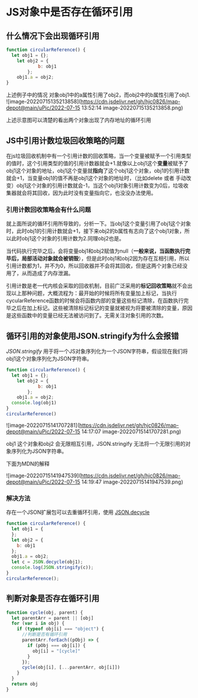 # JS对象中是否存在循环引用

## 什么情况下会出现循环引用

```javascript
function circularReference() {
  let obj1 = {};
	let obj2 = {
 	 		b: obj1
		};
	obj1.a = obj2;
}
```

上述例子中的情况 对象obj1中的a属性引用了obj2，而obj2中的b属性引用了obj1.
![image-20220715135213858](https://cdn.jsdelivr.net/gh/hjc0826/map-depot@main/uPic/2022-07-15 13:52:14 image-20220715135213858.png)

上述示意图可以清楚的看出两个对象出现了内存地址的循环引用

## JS中引用计数垃圾回收策略的问题

在js垃圾回收机制中有一个引用计数的回收策略，当一个变量被赋予一个引用类型的值时，这个引用类型的值的引用计数器就会+1.就像以上obj1这个**变量**被赋予了obj1这个对象的地址，obj1这个变量就**指向**了这个obj1这个对象，obj1的引用计数就会+1，当变量obj1的值不再是obj1这个对象的地址时，（比如delete 或者 手动改变）obj1这个对象的引用计数就会-1，当这个obj1对象引用计数变为0后，垃圾收集器就会将其回收，因为此时没有变量指向它，也没没办法使用。

### 引用计数回收策略会有什么问题

就上面所说的循环引用所导致的，分析一下。当obj1这个变量引用了obj1这个对象时，此时obj1的引用计数就会+1，接下来obj2的b属性有志向了这个obj1对象，所以此时obj1这个对象的引用计数为2.同理obj2也是。

当代码执行完毕之后，会将变量obj1和obj2赋值为null（**一般来说，当函数执行完毕后，局部活动对象就会被销毁**），但是此时obj1和obj2因为存在互相引用，所以引用计数都为1，并不为0，所以回收器并不会将其回收，但是这两个对象已经没用了，从而造成了内存泄漏。

引用计数是老一代内核会采取的回收机制，目前广泛采用的**标记回收策略**就不会出现以上那种问题，大概流程为：最开始的时候将所有变量加上标记，当执行cycularReference函数的时候会将函数内部的变量这些标记清除，在函数执行完毕之后在加上标记。这些被清除标记标记的变量就被视为将要被清除的变量，原因是这些函数中的变量已经无法被访问到了。无需关注对象引用的次数。

## 循环引用的对象使用JSON.stringify为什么会报错

*JSON.stringify* 用于将一个JS对象序列化为一个JSON字符串，假设现在我们将obj1这个对象序列化为JSON字符串。

```javascript
function circularReference() {
  let obj1 = {};
	let obj2 = {
 	 		b: obj1
		};
	obj1.a = obj2;
  console.log(obj1)
}
circularReference()
```

![image-20220715141707281](https://cdn.jsdelivr.net/gh/hjc0826/map-depot@main/uPic/2022-07-15 14:17:07 image-20220715141707281.png)

obj1 这个对象和obj2 会无限相互引用，JSON.stringify 无法将一个无限引用的对象序列化为JSON字符串。

下面为MDN的解释

![image-20220715141947539](https://cdn.jsdelivr.net/gh/hjc0826/map-depot@main/uPic/2022-07-15 14:19:47 image-20220715141947539.png)

### 解决方法

存在一个JSON扩展包可以去重循环引用，使用 [JSON.decycle](https://www.npmjs.com/package/json-decycle)

```javascript
function circularReference() {
  let obj1 = {
  };
  let obj2 = {
    b: obj1
  };
  obj1.a = obj2;
  let c = JSON.decycle(obj1);
  console.log(JSON.stringify(c));
}
circularReference();
```



## 判断对象是否存在循环引用

```javascript
function cycle(obj, parent) {
  let parentArr = parent || [obj]
  for (var i in obj) {
    if (typeof obj[i] === "object") {
      //判断是否有循环引用
      parentArr.forEach((pObj) => {
        if (pObj === obj[i]) {
          obj[i] = "[cycle]"
        }
      });
      cycle(obj[i], [...parentArr, obj[i]])
    }
  }
  return obj
}
```

